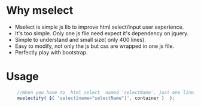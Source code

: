 # Why mselect
- Mselect is  simple  js  lib  to improve html select/input  user experience.
- It's  too simple. Only  one js file need expect  it's dependency on jquery.
- Simple to  understand and  small size( only 400 lines).
- Easy to modify, not only the  js but css  are  wrapped in one js  file.
- Perfectly play with bootstrap.

# Usage
``` js
    //When you have to  html select  named 'selectName', just one line. Everything is done well.
    mselectify( $( 'select[name="selectName"]', container )  );

```
